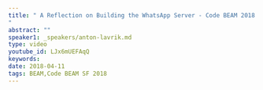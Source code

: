 ```yaml
---
title: " A Reflection on Building the WhatsApp Server - Code BEAM 2018
"
abstract: ""
speaker1: _speakers/anton-lavrik.md
type: video
youtube_id: LJx6mUEFAqQ
keywords: 
date: 2018-04-11
tags: BEAM,Code BEAM SF 2018
---
```


